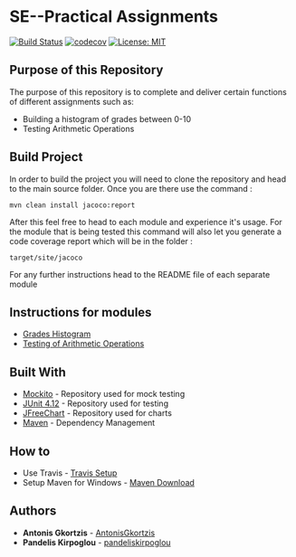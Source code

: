 # SE--Practical Assignments

[![Build Status](https://travis-ci.com/pandeliskirpoglou/SE---Lab-Assignment-2.svg?token=sj2oqcqiqbuxzsYcRzSv&branch=master)](https://travis-ci.com/pandeliskirpoglou/SE---Lab-Assignment-2)
[![codecov](https://codecov.io/gh/pandeliskirpoglou/SE---Lab-Assignment-2/branch/master/graph/badge.svg?token=47G5K7Y1IH)](https://codecov.io/gh/pandeliskirpoglou/SE---Lab-Assignment-2)
[![License: MIT](https://img.shields.io/badge/License-MIT-yellow.svg)](https://opensource.org/licenses/MIT)

## Purpose of this Repository

The purpose of this repository is to complete and deliver certain functions of different assignments such as:

* Building a histogram of grades between 0-10
* Testing Arithmetic Operations

## Build Project

In order to build the project you will need to clone the repository and head to the main source folder.
Once you are there use the command :
```
mvn clean install jacoco:report
```
After this feel free to head to each module and experience it's usage. For the module that is being tested
this command will also let you generate a code coverage report which will be in the folder :
```
target/site/jacoco
```
For any further instructions head to the README file of each separate module

## Instructions for modules

* [Grades Histogram](seip2020_practical_assignments/gradeshistogram/README.md)
* [Testing of Arithmetic Operations](seip2020_practical_assignments/unittesting/README.md)

## Built With

* [Mockito](https://mvnrepository.com/artifact/org.mockito/mockito-all) - Repository used for mock testing
* [JUnit 4.12](https://mvnrepository.com/artifact/junit/junit/4.12) - Repository used for testing
* [JFreeChart](https://mvnrepository.com/artifact/org.jfree/jfreechart) - Repository used for charts
* [Maven](https://maven.apache.org/) - Dependency Management


## How to

* Use Travis - [Travis Setup](https://docs.travis-ci.com/user/tutorial/)
* Setup Maven for Windows - [Maven Download](https://maven.apache.org/download.cgi)

## Authors

* **Antonis Gkortzis** - [AntonisGkortzis](https://github.com/AntonisGkortzis)
* **Pandelis Kirpoglou** - [pandeliskirpoglou](https://github.com/pandeliskirpoglou)

